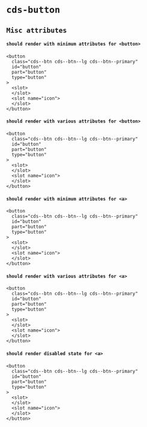 # `cds-button`

## `Misc attributes`

####   `should render with minimum attributes for <button>`

```
<button
  class="cds--btn cds--btn--lg cds--btn--primary"
  id="button"
  part="button"
  type="button"
>
  <slot>
  </slot>
  <slot name="icon">
  </slot>
</button>

```

####   `should render with various attributes for <button>`

```
<button
  class="cds--btn cds--btn--lg cds--btn--primary"
  id="button"
  part="button"
  type="button"
>
  <slot>
  </slot>
  <slot name="icon">
  </slot>
</button>

```

####   `should render with minimum attributes for <a>`

```
<button
  class="cds--btn cds--btn--lg cds--btn--primary"
  id="button"
  part="button"
  type="button"
>
  <slot>
  </slot>
  <slot name="icon">
  </slot>
</button>

```

####   `should render with various attributes for <a>`

```
<button
  class="cds--btn cds--btn--lg cds--btn--primary"
  id="button"
  part="button"
  type="button"
>
  <slot>
  </slot>
  <slot name="icon">
  </slot>
</button>

```

####   `should render disabled state for <a>`

```
<button
  class="cds--btn cds--btn--lg cds--btn--primary"
  id="button"
  part="button"
  type="button"
>
  <slot>
  </slot>
  <slot name="icon">
  </slot>
</button>

```

